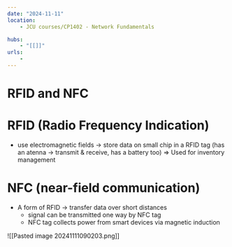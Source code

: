 ```yaml
---
date: "2024-11-11"
location: 
    - JCU courses/CP1402 - Network Fundamentals

hubs: 
    - "[[]]"
urls:
    - 
---
```


# RFID and NFC
# RFID (Radio Frequency Indication)
+ use electromagnetic fields -> store data on small chip in a RFID tag (has an atenna -> transmit & receive, has a battery too)
=> Used for inventory management

# NFC (near-field communication) 
+ A form of RFID -> transfer data over short distances
    + signal can be transmitted one way by NFC tag
    + NFC tag collects power from smart devices via magnetic induction

![[Pasted image 20241111090203.png]]

